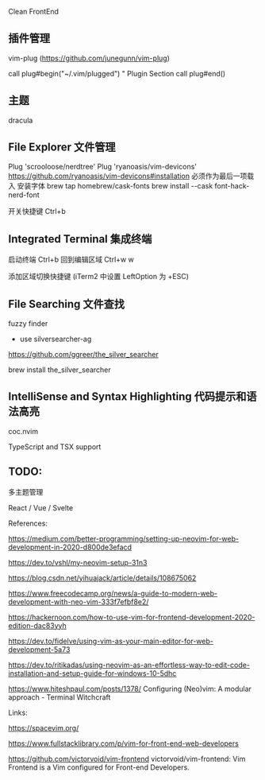 Clean
FrontEnd

## 插件管理 
  vim-plug (https://github.com/junegunn/vim-plug)

call plug#begin("~/.vim/plugged")
  " Plugin Section
call plug#end()

## 主题 

  dracula

## File Explorer 文件管理

Plug 'scrooloose/nerdtree'
Plug 'ryanoasis/vim-devicons'
  https://github.com/ryanoasis/vim-devicons#installation
  必须作为最后一项载入
  安装字体
    brew tap homebrew/cask-fonts
    brew install --cask font-hack-nerd-font

开关快捷键 Ctrl+b

## Integrated Terminal 集成终端

启动终端 Ctrl+b
回到编辑区域 Ctrl+w w

添加区域切换快捷键 (iTerm2 中设置 LeftOption 为 +ESC)

## File Searching 文件查找

fuzzy finder

- use silversearcher-ag

https://github.com/ggreer/the_silver_searcher

brew install the_silver_searcher

## IntelliSense and Syntax Highlighting 代码提示和语法高亮

coc.nvim

TypeScript and TSX support

## TODO: 

多主题管理

React / Vue / Svelte 

References:

https://medium.com/better-programming/setting-up-neovim-for-web-development-in-2020-d800de3efacd

https://dev.to/vshl/my-neovim-setup-31n3

https://blog.csdn.net/yihuajack/article/details/108675062

https://www.freecodecamp.org/news/a-guide-to-modern-web-development-with-neo-vim-333f7efbf8e2/

https://hackernoon.com/how-to-use-vim-for-frontend-development-2020-edition-dac83yyh

https://dev.to/fidelve/using-vim-as-your-main-editor-for-web-development-5a73

https://dev.to/ritikadas/using-neovim-as-an-effortless-way-to-edit-code-installation-and-setup-guide-for-windows-10-5dhc

https://www.hiteshpaul.com/posts/1378/ Configuring (Neo)vim: A modular approach - Terminal Witchcraft

Links:

https://spacevim.org/

https://www.fullstacklibrary.com/p/vim-for-front-end-web-developers

https://github.com/victorvoid/vim-frontend victorvoid/vim-frontend: Vim Frontend is a Vim configured for Front-end Developers.





